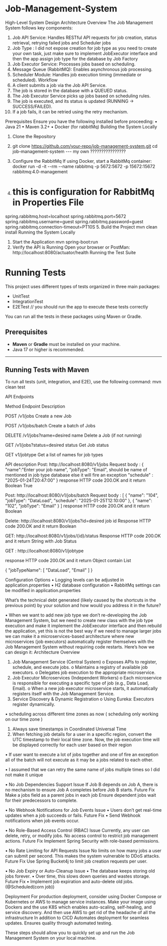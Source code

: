 # Job-Management-System
High-Level System Design
Architecture Overview
The Job Management System follows key components:
1.	Job API Service: Handles RESTful API requests for job creation, status retrieval, retrying failed jobs and Scheduler jobs
2.	Job Type : I did not expose creation for job type as you need to create your own task, just make sure to implement JobExecutor interface and then the app assign job type for the database by Job Factory
3.	Job Executor Service: Processes jobs based on scheduling.
4.	Message Queue (RabbitMQ): Enables asynchronous job processing.
5.	Scheduler Module: Handles job execution timing (immediate or scheduled).
Workflow
1.	A client submits a job via the Job API Service.
2.	The job is stored in the database with a QUEUED status.
3.	The Job Executor Service picks up jobs based on scheduling rules.
4.	The job is executed, and its status is updated (RUNNING → SUCCESS/FAILED).
5.	If a job fails, it can be retried using the retry mechanism.





Prerequisites
Ensure you have the following installed before proceeding:
•	Java 21
•	Maven 3.2+
•	Docker (for rabbitMq)
Building the System Locally
1.	Clone the Repository
2.	git clone https://github.com/your-repo/job-management-system.git
cd job-management-system  --- my own ????????????????
3.	Configure the RabbitMq If using Docker, start a RabbitMq container:
docker run -d -it --rm --name rabbitmq -p 5672:5672 -p 15672:15672 rabbitmq:4.0-management

4.	# this is configuration for RabbitMq in Properties File
spring.rabbitmq.host=localhost
spring.rabbitmq.port=5672
spring.rabbitmq.username=guest
spring.rabbitmq.password=guest
spring.rabbitmq.connection-timeout=PT10S
5.	Build the Project
mvn clean install
Running the System Locally
1.	Start the Application
mvn spring-boot:run
2.	Verify the API is Running Open your browser or PostMan:
http://localhost:8080/actuator/health
Running the Test Suite
# Running Tests

This project uses different types of tests organized in three main packages:
- UnitTest
- IntegrationTest
- E2ETest  // you should run the app to execute these tests correctly

You can run all the tests in these packages using Maven or Gradle.

## Prerequisites
- **Maven** or **Gradle** must be installed on your machine.
- Java 17 or higher is recommended.

---

## Running Tests with Maven

To run all tests (unit, integration, and E2E), use the following command:  mvn clean test



API Endpoints

Method	Endpoint	Description

POST	/v1/jobs	Create a new Job

POST	/v1/jobs/batch	Create a batch of Jobs

DELETE	/v1/jobs?name=desired name	Delete a Job (if not running)

GET	/v1/jobs?status=desired status	Get Job status

GET	v1/jobtype	Get a list of names for job types



API description
Post: http://localhost:8080/v1/jobs
Request body : {
    "name":"Enter your job name",
    "jobType": "Email", should be name of mentioned in job type database else it will fire an exception
    "schedule" : "2025-01-24T20:47:00"
}
response HTTP code 200.OK 
and it return Boolean True


Post: http://localhost:8080/v1/jobs/batch
Request body : 
[
    {
        "name": "104",
        "jobType": "DataLoad",
        "schedule": "2025-01-25T12:10:00"
    },
    {
        "name": "102",
        "jobType": "Email"
    }
]
response HTTP code 200.OK 
and it return Boolean 


Delete: http://localhost:8080/v1/jobs?id=desired job id
Response HTTP code 200.OK 
and it return Boolean 






GET: http://localhost:8080/v1/jobs/{id}/status
Response HTTP code 200.OK 
and it return String with Job Status 






GET : http://localhost:8080/v1/jobtype

response HTTP code 200.OK 
and it return Object contain List<JobTypes name>

{
    "jobTypeName": [
        "DataLoad",
        "Email"
    ]
}






Configuration Options
•	Logging levels can be adjusted in application.properties 
•	H2 database configuration
•	RabbitMq settings can be modified in application.properties 


What’s the technical debt generated (likely caused by the shortcuts in the previous point) by your solution and how would you address it in the future?

•	When we want to add new job type we don’t re-developing the Job Management System, but we need to create new class with the job type execution and make it implement the JobExecutor interface and then rebuild the application, yet this is not the best way if we need to manage larger jobs
we can make it a microservices-based architecture where new microservices (job executors) automatically register themselves with the Job Management System without requiring code restarts. Here’s how we can design it:
Architecture Overview
1.	Job Management Service (Central System)
o	Exposes APIs to register, schedule, and execute jobs.
o	Maintains a registry of available job executors.
o	Delegates job execution to the appropriate microservice.
2.	Job Executor Microservices (Independent Workers)
o	Each microservice is responsible for executing a specific type of job (e.g., Data Load, Email).
o	When a new job executor microservice starts, it automatically registers itself with the Job Management Service.
3.	Service Discovery & Dynamic Registration
o	Using Eureka: Executors register dynamically.


•	scheduling across different time zones as now ( scheduling only working on our time zone )
1.	Always save timestamps in Coordinated Universal Time
2.	When fetching job details for a user in a specific region, convert the UTC timestamp to their local time zone.
Now, the job execution time will be displayed correctly for each user based on their region




•	If user want to execute a lot of jobs together and one of fire an exception all of the batch will not execute as it may be a jobs related to each other.

•	I assumed that we can retry the same name of jobs multiple times so I did not make it unique

•	No Job Dependencies Support
Issue
If Job B depends on Job A, there is no mechanism to ensure Job A completes before Job B starts.
Future Fix
Make a jobs field as a parent jobs in each job
Ensure dependent jobs wait for their predecessors to complete.

•	No Webhook Notifications for Job Events
Issue
•	Users don’t get real-time updates when a job succeeds or fails.
Future Fix
•	Send Webhook notifications when job events occur.

•	No Role-Based Access Control (RBAC)
Issue
Currently, any user can delete, retry, or modify jobs.
No access control to restrict job management actions.
Future Fix
Implement Spring Security with role-based permissions.


•	No Rate Limiting for API Requests
Issue
No limits on how many jobs a user can submit per second.
This makes the system vulnerable to DDoS attacks.
Future Fix
Use Spring Bucket4j to limit job creation requests per user.


•	No Job Expiry or Auto-Cleanup
Issue
•	The database keeps storing old jobs forever.
•	Over time, this slows down queries and wastes storage.
Future Fix
•	Implement job expiration and auto-delete old jobs. (@Scheduled(corn job))







Deployment
For production deployment, consider using Docker Compose or Kubernetes or AWS to manage service instances.
Make your image using Dockers 
and the use K8S which enables auto-scaling, self-healing, and service discovery.
And then use AWS to get rid of the headache of all the infrastructure 
In addition to CICD 
Automates deployment for seamless updates.
 Ensures quality through automated testing.

These steps should allow you to quickly set up and run the Job Management System on your local machine.

